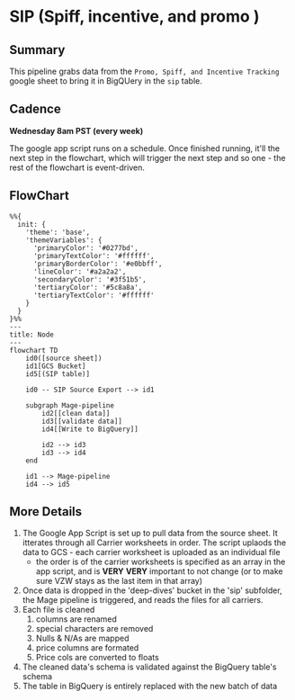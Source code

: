 # SIP (Spiff, incentive, and promo )

## Summary

This pipeline grabs data from the `Promo, Spiff, and Incentive Tracking` google sheet to bring it in BigQUery in the `sip` table.

## Cadence

**Wednesday 8am PST (every week)**

The google app script runs on a schedule. Once finished running, it'll the next step in the flowchart, which will trigger the next step and so one - the rest of the flowchart is event-driven.

## FlowChart

```mermaid
%%{
  init: {
    'theme': 'base',
    'themeVariables': {
      'primaryColor': '#0277bd',
      'primaryTextColor': '#ffffff',
      'primaryBorderColor': '#e0bbff',
      'lineColor': '#a2a2a2',
      'secondaryColor': '#3f51b5',
      'tertiaryColor': '#5c8a8a',
      'tertiaryTextColor': '#ffffff'
    }
  }
}%%
---
title: Node
---
flowchart TD
    id0([source sheet])
    id1[GCS Bucket]
    id5[(SIP table)]

    id0 -- SIP Source Export --> id1

    subgraph Mage-pipeline
        id2[[clean data]]
        id3[[validate data]]
        id4[[Write to BigQuery]]

        id2 --> id3
        id3 --> id4
    end

    id1 --> Mage-pipeline
    id4 --> id5
```

## More Details

1. The Google App Script is set up to pull data from the source sheet. It itterates through all Carrier worksheets in order. The script uplaods the data to GCS - each carrier worksheet is uploaded as an individual file
   * the order is of the carrier worksheets is specified as an array in the app script, and is **VERY** **VERY** important to not change (or to make sure VZW stays as the last item in that array)
2. Once data is dropped in the 'deep-dives' bucket in the 'sip' subfolder, the Mage pipeline is triggered, and reads the files for all carriers.
3. Each file is cleaned
   1. columns are renamed
   2. special characters are removed
   3. Nulls & N/As are mapped
   4. price columns are formated 
   5. Price cols are converted to floats
4. The cleaned data's schema is validated against the BigQuery table's schema
5. The table in BigQuery is entirely replaced with the new batch of data
